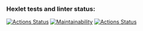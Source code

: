 ### Hexlet tests and linter status:
[![Actions Status](https://github.com/CaptainCollie/python-project-lvl1/workflows/hexlet-check/badge.svg)](https://github.com/CaptainCollie/python-project-lvl1/actions)
[![Maintainability](https://api.codeclimate.com/v1/badges/a99a88d28ad37a79dbf6/maintainability)](https://codeclimate.com/github/codeclimate/codeclimate/maintainability)
[![Actions Status](https://github.com/CaptainCollie/python-project-lvl1/actions/workflows/github-actions.yml/badge.svg)](https://github.com/CaptainCollie/python-project-lvl1/actions/workflows/github-actions)
